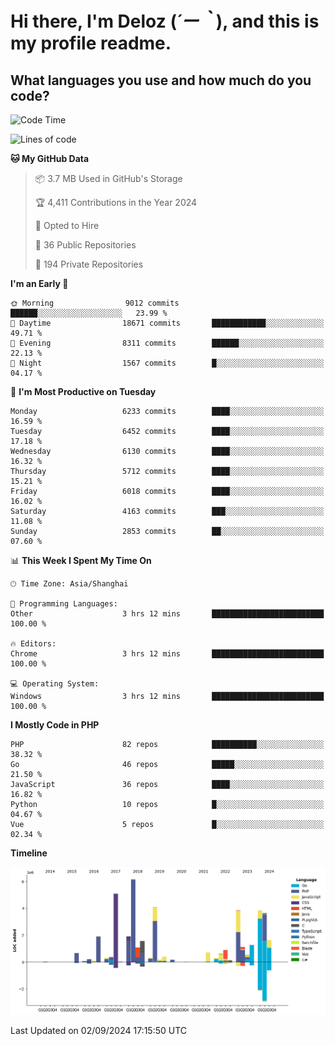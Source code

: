 # **Hi there, I'm Deloz (*´ー｀*), and this is my profile readme.**

## **What languages you use and how much do you code?**

<!--START_SECTION:waka-->
![Code Time](http://img.shields.io/badge/Code%20Time-4%2C584%20hrs-blue)

![Lines of code](https://img.shields.io/badge/From%20Hello%20World%20I%27ve%20Written-42.9%20million%20lines%20of%20code-blue)

**🐱 My GitHub Data** 

> 📦 3.7 MB Used in GitHub's Storage 
 > 
> 🏆 4,411 Contributions in the Year 2024
 > 
> 💼 Opted to Hire
 > 
> 📜 36 Public Repositories 
 > 
> 🔑 194 Private Repositories 
 > 
**I'm an Early 🐤** 

```text
🌞 Morning                9012 commits        ██████░░░░░░░░░░░░░░░░░░░   23.99 % 
🌆 Daytime                18671 commits       ████████████░░░░░░░░░░░░░   49.71 % 
🌃 Evening                8311 commits        ██████░░░░░░░░░░░░░░░░░░░   22.13 % 
🌙 Night                  1567 commits        █░░░░░░░░░░░░░░░░░░░░░░░░   04.17 % 
```
📅 **I'm Most Productive on Tuesday** 

```text
Monday                   6233 commits        ████░░░░░░░░░░░░░░░░░░░░░   16.59 % 
Tuesday                  6452 commits        ████░░░░░░░░░░░░░░░░░░░░░   17.18 % 
Wednesday                6130 commits        ████░░░░░░░░░░░░░░░░░░░░░   16.32 % 
Thursday                 5712 commits        ████░░░░░░░░░░░░░░░░░░░░░   15.21 % 
Friday                   6018 commits        ████░░░░░░░░░░░░░░░░░░░░░   16.02 % 
Saturday                 4163 commits        ███░░░░░░░░░░░░░░░░░░░░░░   11.08 % 
Sunday                   2853 commits        ██░░░░░░░░░░░░░░░░░░░░░░░   07.60 % 
```


📊 **This Week I Spent My Time On** 

```text
🕑︎ Time Zone: Asia/Shanghai

💬 Programming Languages: 
Other                    3 hrs 12 mins       █████████████████████████   100.00 % 

🔥 Editors: 
Chrome                   3 hrs 12 mins       █████████████████████████   100.00 % 

💻 Operating System: 
Windows                  3 hrs 12 mins       █████████████████████████   100.00 % 
```

**I Mostly Code in PHP** 

```text
PHP                      82 repos            ██████████░░░░░░░░░░░░░░░   38.32 % 
Go                       46 repos            █████░░░░░░░░░░░░░░░░░░░░   21.50 % 
JavaScript               36 repos            ████░░░░░░░░░░░░░░░░░░░░░   16.82 % 
Python                   10 repos            █░░░░░░░░░░░░░░░░░░░░░░░░   04.67 % 
Vue                      5 repos             █░░░░░░░░░░░░░░░░░░░░░░░░   02.34 % 
```



**Timeline**

![Lines of Code chart](https://raw.githubusercontent.com/deloz/deloz/main/assets/bar_graph.png)


 Last Updated on 02/09/2024 17:15:50 UTC
<!--END_SECTION:waka-->
